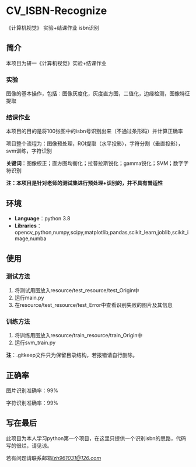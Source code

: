 # CV_ISBN-Recognize

《计算机视觉》 实验+结课作业 isbn识别

## 简介

本项目为研一《计算机视觉》实验+结课作业

### 实验

图像的基本操作，包括：图像灰度化，灰度直方图，二值化，边缘检测，图像特征提取

### 结课作业

本项目的目的是将100张图中的isbn号识别出来（不通过条形码）并计算正确率

项目整个流程为：图像预处理，ROI提取（水平投影），字符分割（垂直投影），svm训练，字符识别

**关键词**：图像校正；直方图均衡化；拉普拉斯锐化；gamma锐化；SVM；数字字符识别

**注：本项目是针对老师的测试集进行预处理+识别的，并不具有普适性**

## 环境

* **Language**：python 3.8
* **Libraries**：opencv_python,numpy,scipy,matplotlib,pandas,scikit_learn,joblib,scikit_image,numba

## 使用

### 测试方法

1. 将测试用图放入resource/test_resource/test_Origin中
2. 运行main.py
3. 在resource/test_resource/test_Error中查看识别失败的图片及其信息

### 训练方法

1. 将训练用图放入resource/train_resource/train_Origin中
2. 运行svm_train.py

**注**：.gitkeep文件只为保留目录结构，若报错请自行删除。

## 正确率

图片识别准确率：99%

字符识别准确率：99%

## 写在最后

此项目为本人学习python第一个项目，在这里只提供一个识别isbn的思路，代码写的很烂，请见谅。

若有问题请联系邮箱*lzh961031@126.com*
